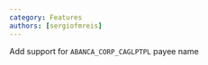 ```yaml
---
category: Features
authors: [sergiofmreis]
---
```


Add support for `ABANCA_CORP_CAGLPTPL` payee name
